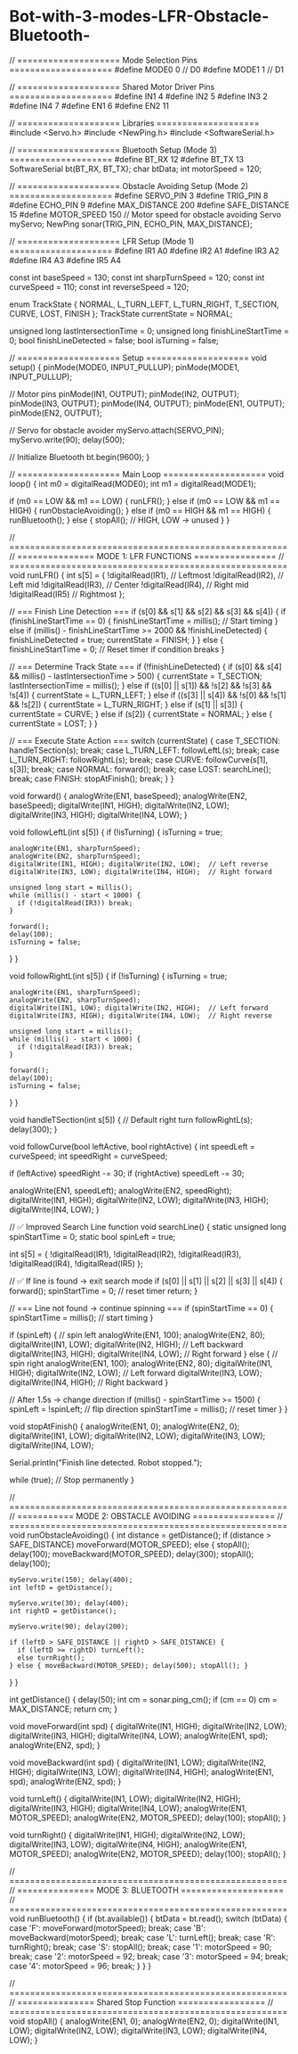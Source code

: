 # Bot-with-3-modes-LFR-Obstacle-Bluetooth-
// ==================== Mode Selection Pins ====================
#define MODE0 0  // D0
#define MODE1 1  // D1

// ==================== Shared Motor Driver Pins ====================
#define IN1 4
#define IN2 5
#define IN3 2
#define IN4 7
#define EN1 6
#define EN2 11

// ==================== Libraries ====================
#include <Servo.h>
#include <NewPing.h>
#include <SoftwareSerial.h>

// ==================== Bluetooth Setup (Mode 3) ====================
#define BT_RX 12
#define BT_TX 13
SoftwareSerial bt(BT_RX, BT_TX);
char btData;
int motorSpeed = 120;

// ==================== Obstacle Avoiding Setup (Mode 2) ====================
#define SERVO_PIN 3
#define TRIG_PIN 8
#define ECHO_PIN 9
#define MAX_DISTANCE 200
#define SAFE_DISTANCE 15
#define MOTOR_SPEED 150       // Motor speed for obstacle avoiding
Servo myServo;
NewPing sonar(TRIG_PIN, ECHO_PIN, MAX_DISTANCE);

// ==================== LFR Setup (Mode 1) ====================
#define IR1 A0
#define IR2 A1
#define IR3 A2
#define IR4 A3
#define IR5 A4

const int baseSpeed = 130;
const int sharpTurnSpeed = 120;
const int curveSpeed = 110;
const int reverseSpeed = 120;

enum TrackState { NORMAL, L_TURN_LEFT, L_TURN_RIGHT, T_SECTION, CURVE, LOST, FINISH };
TrackState currentState = NORMAL;

unsigned long lastIntersectionTime = 0;
unsigned long finishLineStartTime = 0;
bool finishLineDetected = false;
bool isTurning = false;

// ==================== Setup ====================
void setup() {
  pinMode(MODE0, INPUT_PULLUP);
  pinMode(MODE1, INPUT_PULLUP);

  // Motor pins
  pinMode(IN1, OUTPUT); pinMode(IN2, OUTPUT);
  pinMode(IN3, OUTPUT); pinMode(IN4, OUTPUT);
  pinMode(EN1, OUTPUT); pinMode(EN2, OUTPUT);

  // Servo for obstacle avoider
  myServo.attach(SERVO_PIN);
  myServo.write(90);
  delay(500);

  // Initialize Bluetooth
  bt.begin(9600);
}

// ==================== Main Loop ====================
void loop() {
  int m0 = digitalRead(MODE0);
  int m1 = digitalRead(MODE1);

  if (m0 == LOW && m1 == LOW) {
    runLFR();
  }
  else if (m0 == LOW && m1 == HIGH) {
    runObstacleAvoiding();
  }
  else if (m0 == HIGH && m1 == HIGH) {
    runBluetooth();
  }
  else {
    stopAll();  // HIGH, LOW → unused
  }
}

// ======================================================
// =============== MODE 1: LFR FUNCTIONS ================
// ======================================================
void runLFR() {
int s[5] = {
    !digitalRead(IR1),  // Leftmost
    !digitalRead(IR2),  // Left mid
    !digitalRead(IR3),  // Center
    !digitalRead(IR4),  // Right mid
    !digitalRead(IR5)   // Rightmost
  };

  // === Finish Line Detection ===
  if (s[0] && s[1] && s[2] && s[3] && s[4]) {
    if (finishLineStartTime == 0) {
      finishLineStartTime = millis();  // Start timing
    } else if (millis() - finishLineStartTime >= 2000 && !finishLineDetected) {
      finishLineDetected = true;
      currentState = FINISH;
    }
  } else {
    finishLineStartTime = 0;  // Reset timer if condition breaks
  }

  // === Determine Track State ===
  if (!finishLineDetected) {
    if (s[0] && s[4] && millis() - lastIntersectionTime > 500) {
      currentState = T_SECTION;
      lastIntersectionTime = millis();
    } 
    else if ((s[0] || s[1]) && !s[2] && !s[3] && !s[4]) {
      currentState = L_TURN_LEFT;
    } 
    else if ((s[3] || s[4]) && !s[0] && !s[1] && !s[2]) {
      currentState = L_TURN_RIGHT;
    } 
    else if (s[1] || s[3]) {
      currentState = CURVE;
    } 
    else if (s[2]) {
      currentState = NORMAL;
    } 
    else {
      currentState = LOST;
    }
  }

  // === Execute State Action ===
  switch (currentState) {
    case T_SECTION:
      handleTSection(s);
      break;
    case L_TURN_LEFT:
      followLeftL(s);
      break;
    case L_TURN_RIGHT:
      followRightL(s);
      break;
    case CURVE:
      followCurve(s[1], s[3]);
      break;
    case NORMAL:
      forward();
      break;
    case LOST:
      searchLine();
      break;
    case FINISH:
      stopAtFinish();
      break;
  }
}

void forward() {
  analogWrite(EN1, baseSpeed);
  analogWrite(EN2, baseSpeed);
  digitalWrite(IN1, HIGH); digitalWrite(IN2, LOW);
  digitalWrite(IN3, HIGH); digitalWrite(IN4, LOW);
}

void followLeftL(int s[5]) {
  if (!isTurning) {
    isTurning = true;
    
    analogWrite(EN1, sharpTurnSpeed);
    analogWrite(EN2, sharpTurnSpeed);
    digitalWrite(IN1, HIGH); digitalWrite(IN2, LOW);  // Left reverse
    digitalWrite(IN3, LOW); digitalWrite(IN4, HIGH);  // Right forward

    unsigned long start = millis();
    while (millis() - start < 1000) {
      if (!digitalRead(IR3)) break;
    }
    
    forward();
    delay(100);
    isTurning = false;
  }
}

void followRightL(int s[5]) {
  if (!isTurning) {
    isTurning = true;
    
    analogWrite(EN1, sharpTurnSpeed);
    analogWrite(EN2, sharpTurnSpeed);
    digitalWrite(IN1, LOW); digitalWrite(IN2, HIGH);  // Left forward
    digitalWrite(IN3, HIGH); digitalWrite(IN4, LOW);  // Right reverse

    unsigned long start = millis();
    while (millis() - start < 1000) {
      if (!digitalRead(IR3)) break;
    }
    
    forward();
    delay(100);
    isTurning = false;
  }
}

void handleTSection(int s[5]) {
  // Default right turn
  followRightL(s);
  delay(300);
}

void followCurve(bool leftActive, bool rightActive) {
  int speedLeft = curveSpeed;
  int speedRight = curveSpeed;

  if (leftActive)  speedRight -= 30;
  if (rightActive) speedLeft -= 30;

  analogWrite(EN1, speedLeft);
  analogWrite(EN2, speedRight);
  digitalWrite(IN1, HIGH); digitalWrite(IN2, LOW);
  digitalWrite(IN3, HIGH); digitalWrite(IN4, LOW);
}

// ✅ Improved Search Line function
void searchLine() {
  static unsigned long spinStartTime = 0;
  static bool spinLeft = true;

  int s[5] = {
    !digitalRead(IR1),
    !digitalRead(IR2),
    !digitalRead(IR3),
    !digitalRead(IR4),
    !digitalRead(IR5)
  };

  // ✅ If line is found → exit search mode
  if (s[0] || s[1] || s[2] || s[3] || s[4]) {
    forward();
    spinStartTime = 0;   // reset timer
    return;
  }

  // === Line not found → continue spinning ===
  if (spinStartTime == 0) {
    spinStartTime = millis();  // start timing
  }

  if (spinLeft) {
    // spin left
    analogWrite(EN1, 100);
    analogWrite(EN2, 80);
    digitalWrite(IN1, LOW);  digitalWrite(IN2, HIGH);  // Left backward
    digitalWrite(IN3, HIGH); digitalWrite(IN4, LOW);   // Right forward
  } else {
    // spin right
    analogWrite(EN1, 100);
    analogWrite(EN2, 80);
    digitalWrite(IN1, HIGH); digitalWrite(IN2, LOW);   // Left forward
    digitalWrite(IN3, LOW);  digitalWrite(IN4, HIGH);  // Right backward
  }

  // After 1.5s → change direction
  if (millis() - spinStartTime >= 1500) {
    spinLeft = !spinLeft;       // flip direction
    spinStartTime = millis();   // reset timer
  }
}

void stopAtFinish() {
  analogWrite(EN1, 0);
  analogWrite(EN2, 0);
  digitalWrite(IN1, LOW); digitalWrite(IN2, LOW);
  digitalWrite(IN3, LOW); digitalWrite(IN4, LOW);

  Serial.println("Finish line detected. Robot stopped.");

  while (true);  // Stop permanently
}

// ======================================================
// =========== MODE 2: OBSTACLE AVOIDING ================
// ======================================================
void runObstacleAvoiding() {
  int distance = getDistance();
  if (distance > SAFE_DISTANCE) moveForward(MOTOR_SPEED);
  else {
    stopAll(); delay(100);
    moveBackward(MOTOR_SPEED); delay(300); stopAll(); delay(100);

    myServo.write(150); delay(400);
    int leftD = getDistance();

    myServo.write(30); delay(400);
    int rightD = getDistance();

    myServo.write(90); delay(200);

    if (leftD > SAFE_DISTANCE || rightD > SAFE_DISTANCE) {
      if (leftD >= rightD) turnLeft();
      else turnRight();
    } else { moveBackward(MOTOR_SPEED); delay(500); stopAll(); }
  }
}

int getDistance() {
  delay(50);
  int cm = sonar.ping_cm();
  if (cm == 0) cm = MAX_DISTANCE;
  return cm;
}

void moveForward(int spd) {
  digitalWrite(IN1, HIGH); digitalWrite(IN2, LOW);
  digitalWrite(IN3, HIGH); digitalWrite(IN4, LOW);
  analogWrite(EN1, spd); analogWrite(EN2, spd);
}

void moveBackward(int spd) {
  digitalWrite(IN1, LOW); digitalWrite(IN2, HIGH);
  digitalWrite(IN3, LOW); digitalWrite(IN4, HIGH);
  analogWrite(EN1, spd); analogWrite(EN2, spd);
}

void turnLeft() {
  digitalWrite(IN1, LOW); digitalWrite(IN2, HIGH);
  digitalWrite(IN3, HIGH); digitalWrite(IN4, LOW);
  analogWrite(EN1, MOTOR_SPEED); analogWrite(EN2, MOTOR_SPEED);
  delay(100); stopAll();
}

void turnRight() {
  digitalWrite(IN1, HIGH); digitalWrite(IN2, LOW);
  digitalWrite(IN3, LOW); digitalWrite(IN4, HIGH);
  analogWrite(EN1, MOTOR_SPEED); analogWrite(EN2, MOTOR_SPEED);
  delay(100); stopAll();
}

// ======================================================
// =============== MODE 3: BLUETOOTH ====================
// ======================================================
void runBluetooth() {
  if (bt.available()) {
    btData = bt.read();
    switch (btData) {
      case 'F': moveForward(motorSpeed); break;
      case 'B': moveBackward(motorSpeed); break;
      case 'L': turnLeft(); break;
      case 'R': turnRight(); break;
      case 'S': stopAll(); break;
      case '1': motorSpeed = 90; break;
      case '2': motorSpeed = 92; break;
      case '3': motorSpeed = 94; break;
      case '4': motorSpeed = 96; break;
    }
  }
}

// ======================================================
// =============== Shared Stop Function =================
// ======================================================
void stopAll() {
  analogWrite(EN1, 0); analogWrite(EN2, 0);
  digitalWrite(IN1, LOW); digitalWrite(IN2, LOW);
  digitalWrite(IN3, LOW); digitalWrite(IN4, LOW);
}
